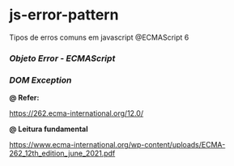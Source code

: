# js-error-pattern
Tipos de erros comuns em javascript @ECMAScript 6

### _Objeto Error - ECMAScript_
<p>
</p>


### _DOM Exception_
<p>
</p>



__@ Refer:__

https://262.ecma-international.org/12.0/


__@ Leitura fundamental__

https://www.ecma-international.org/wp-content/uploads/ECMA-262_12th_edition_june_2021.pdf